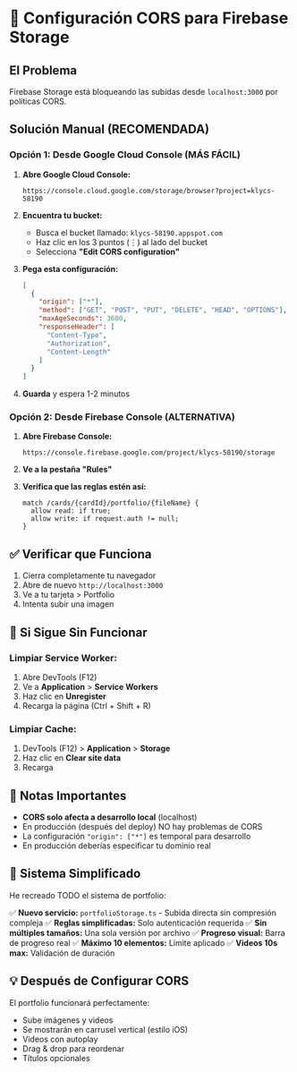 # 🔧 Configuración CORS para Firebase Storage

## El Problema
Firebase Storage está bloqueando las subidas desde `localhost:3000` por políticas CORS.

## Solución Manual (RECOMENDADA)

### Opción 1: Desde Google Cloud Console (MÁS FÁCIL)

1. **Abre Google Cloud Console:**
   ```
   https://console.cloud.google.com/storage/browser?project=klycs-58190
   ```

2. **Encuentra tu bucket:**
   - Busca el bucket llamado: `klycs-58190.appspot.com`
   - Haz clic en los 3 puntos (⋮) al lado del bucket
   - Selecciona **"Edit CORS configuration"**

3. **Pega esta configuración:**
   ```json
   [
     {
       "origin": ["*"],
       "method": ["GET", "POST", "PUT", "DELETE", "HEAD", "OPTIONS"],
       "maxAgeSeconds": 3600,
       "responseHeader": [
         "Content-Type",
         "Authorization",
         "Content-Length"
       ]
     }
   ]
   ```

4. **Guarda** y espera 1-2 minutos

### Opción 2: Desde Firebase Console (ALTERNATIVA)

1. **Abre Firebase Console:**
   ```
   https://console.firebase.google.com/project/klycs-58190/storage
   ```

2. **Ve a la pestaña "Rules"**

3. **Verifica que las reglas estén así:**
   ```
   match /cards/{cardId}/portfolio/{fileName} {
     allow read: if true;
     allow write: if request.auth != null;
   }
   ```

## ✅ Verificar que Funciona

1. Cierra completamente tu navegador
2. Abre de nuevo `http://localhost:3000`
3. Ve a tu tarjeta > Portfolio
4. Intenta subir una imagen

## 🚨 Si Sigue Sin Funcionar

### Limpiar Service Worker:
1. Abre DevTools (F12)
2. Ve a **Application** > **Service Workers**
3. Haz clic en **Unregister**
4. Recarga la página (Ctrl + Shift + R)

### Limpiar Cache:
1. DevTools (F12) > **Application** > **Storage**
2. Haz clic en **Clear site data**
3. Recarga

## 📝 Notas Importantes

- **CORS solo afecta a desarrollo local** (localhost)
- En producción (después del deploy) NO hay problemas de CORS
- La configuración `"origin": ["*"]` es temporal para desarrollo
- En producción deberías especificar tu dominio real

## 🔄 Sistema Simplificado

He recreado TODO el sistema de portfolio:

✅ **Nuevo servicio:** `portfolioStorage.ts` - Subida directa sin compresión compleja
✅ **Reglas simplificadas:** Solo autenticación requerida
✅ **Sin múltiples tamaños:** Una sola versión por archivo
✅ **Progreso visual:** Barra de progreso real
✅ **Máximo 10 elementos:** Límite aplicado
✅ **Videos 10s max:** Validación de duración

## 💡 Después de Configurar CORS

El portfolio funcionará perfectamente:
- Sube imágenes y videos
- Se mostrarán en carrusel vertical (estilo iOS)
- Videos con autoplay
- Drag & drop para reordenar
- Títulos opcionales
